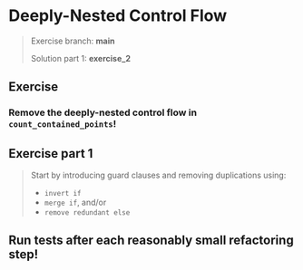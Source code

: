 # Deeply-Nested Control Flow
> Exercise branch: **main**
> 
> Solution part 1: **exercise_2** 
>
## Exercise

### Remove the deeply-nested control flow in ```count_contained_points```!

## Exercise part 1
> Start by introducing guard clauses and removing duplications using:
>    - ```invert if```
>    - ```merge if```, and/or 
>    - ```remove redundant else```
>

## Run tests after each reasonably small refactoring step!
